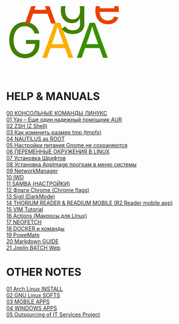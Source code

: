   <svg viewBox="0 0 55 20" fill="none">
    <text x="0" y="15" fill="#428000">G</text>
    <text x="5" y="5" fill="#ea4000">A</text>
    <text x="10" y="15" fill="#fbb000">A</text>
    <text x="15" y="5" fill="#428000">g</text>
    <text x="20" y="15" fill="#389000">A</text>
    <text x="25" y="5" fill="#ea4000">e</text>
</svg>

# HELP & MANUALS
[00 КОНСОЛЬНЫЕ КОМАНДЫ ЛИНУКС](https://github.com/orrstudio/My-Notes-and-Manuals/blob/main/HELP%20%26%20MAN/00%20%D0%9A%D0%9E%D0%9D%D0%A1%D0%9E%D0%9B%D0%AC%D0%9D%D0%AB%D0%95%20%D0%9A%D0%9E%D0%9C%D0%90%D0%9D%D0%94%D0%AB%20%D0%9B%D0%98%D0%9D%D0%A3%D0%9A%D0%A1.md)<br>
[01 Yay – Еще один надежный помощник AUR](https://github.com/orrstudio/My-Notes-and-Manuals/blob/main/HELP%20%26%20MAN/01%20Yay%20%E2%80%93%20%D0%95%D1%89%D0%B5%20%D0%BE%D0%B4%D0%B8%D0%BD%20%D0%BD%D0%B0%D0%B4%D0%B5%D0%B6%D0%BD%D1%8B%D0%B9%20%D0%BF%D0%BE%D0%BC%D0%BE%D1%89%D0%BD%D0%B8%D0%BA%20AUR%2C%20%D0%BD%D0%B0%D0%BF%D0%B8%D1%81%D0%B0%D0%BD%D0%BD%D1%8B%D0%B9%20%D0%BD%D0%B0%20GO%20%E2%80%93%20IT%20is%20good.md)<br>
[02 ZSH (Z Shell)](https://github.com/orrstudio/My-Notes-and-Manuals/blob/main/HELP%20%26%20MAN/02%20ZSH%20(Z%20Shell).md)<br>
[03 Как изменить размер tmp (tmpfs) ](https://github.com/orrstudio/My-Notes-and-Manuals/blob/main/HELP%20%26%20MAN/03%20%D0%9A%D0%B0%D0%BA%20%D0%B8%D0%B7%D0%BC%D0%B5%D0%BD%D0%B8%D1%82%D1%8C%20%D1%80%D0%B0%D0%B7%D0%BC%D0%B5%D1%80%20tmp%20(tmpfs)%20.md)<br>
[04 NAUTILUS as ROOT](https://github.com/orrstudio/My-Notes-and-Manuals/blob/main/HELP%20%26%20MAN/04%20NAUTILUS%20as%20ROOT.md)<br>
[05 Настройки питания Gnome не сохраняются](https://github.com/orrstudio/My-Notes-and-Manuals/blob/main/HELP%20%26%20MAN/05%20%D0%9D%D0%B0%D1%81%D1%82%D1%80%D0%BE%D0%B9%D0%BA%D0%B8%20%D0%BF%D0%B8%D1%82%D0%B0%D0%BD%D0%B8%D1%8F%20Gnome%20%D0%BD%D0%B5%20%D1%81%D0%BE%D1%85%D1%80%D0%B0%D0%BD%D1%8F%D1%8E%D1%82%D1%81%D1%8F.md)<br>
[06 ПЕРЕМЕННЫЕ ОКРУЖЕНИЯ В LINUX](https://github.com/orrstudio/My-Notes-and-Manuals/blob/main/HELP%20%26%20MAN/06%20%D0%9F%D0%95%D0%A0%D0%95%D0%9C%D0%95%D0%9D%D0%9D%D0%AB%D0%95%20%D0%9E%D0%9A%D0%A0%D0%A3%D0%96%D0%95%D0%9D%D0%98%D0%AF%20%D0%92%20LINUX.md)<br>
[07 Установка Шрифтов](https://github.com/orrstudio/My-Notes-and-Manuals/blob/main/HELP%20%26%20MAN/07%20%D0%A3%D1%81%D1%82%D0%B0%D0%BD%D0%BE%D0%B2%D0%BA%D0%B0%20%D0%A8%D1%80%D0%B8%D1%84%D1%82%D0%BE%D0%B2.md)<br>
[08 Установка AppImage програм в меню системы](https://github.com/orrstudio/My-Notes-and-Manuals/blob/main/HELP%20%26%20MAN/08%20%D0%A3%D1%81%D1%82%D0%B0%D0%BD%D0%BE%D0%B2%D0%BA%D0%B0%20AppImage%20%D0%BF%D1%80%D0%BE%D0%B3%D1%80%D0%B0%D0%BC%20%D0%B2%20%D0%BC%D0%B5%D0%BD%D1%8E%20%D1%81%D0%B8%D1%81%D1%82%D0%B5%D0%BC%D1%8B.md)<br>
[09 NetworkManager](https://github.com/orrstudio/My-Notes-and-Manuals/blob/main/HELP%20%26%20MAN/09%20NetworkManager.md)<br>
[10 IWD](https://github.com/orrstudio/My-Notes-and-Manuals/blob/main/HELP%20%26%20MAN/10%20IWD.md)<br>
[11 SAMBA (НАСТРОЙКИ)](https://github.com/orrstudio/My-Notes-and-Manuals/blob/main/HELP%20%26%20MAN/11%20SAMBA%20(%D0%9D%D0%90%D0%A1%D0%A2%D0%A0%D0%9E%D0%99%D0%9A%D0%98).md)<br>
[12 Флаги Chrome (Chrome flags)](https://github.com/orrstudio/My-Notes-and-Manuals/blob/main/HELP%20%26%20MAN/12%20%D0%A4%D0%BB%D0%B0%D0%B3%D0%B8%20Chrome%20(Chrome%20flags).md)<br>
[13 Sigil (DarkMode)](https://github.com/orrstudio/My-Notes-and-Manuals/blob/main/HELP%20%26%20MAN/13%20Sigil%20(DarkMode).md)<br>
[14 THORIUM READER & READIUM MOBILE (R2 Reader mobile app)](https://github.com/orrstudio/My-Notes-and-Manuals/blob/main/HELP%20%26%20MAN/14%20THORIUM%20READER%20%26%20READIUM%20MOBILE%20(R2%20Reader%20mobile%20app).md)<br>
[15 VIM Tutorial](https://github.com/orrstudio/My-Notes-and-Manuals/blob/main/HELP%20%26%20MAN/15%20VIM%20Tutorial.md)<br>
[16 Actions (Макросы для Linux)](https://github.com/orrstudio/My-Notes-and-Manuals/blob/main/HELP%20%26%20MAN/16%20Actions%20(%D0%9C%D0%B0%D0%BA%D1%80%D0%BE%D1%81%D1%8B%20%D0%B4%D0%BB%D1%8F%20Linux).md)<br>
[17 NEOFETCH](https://github.com/orrstudio/My-Notes-and-Manuals/blob/main/HELP%20%26%20MAN/17%20NEOFETCH.md)<br>
[18 DOCKER и команды](https://github.com/orrstudio/My-Notes-and-Manuals/blob/main/HELP%20%26%20MAN/18%20DOCKER%20%D0%B8%20%D0%BA%D0%BE%D0%BC%D0%B0%D0%BD%D0%B4%D1%8B.md)<br>
[19 PoweMate](https://github.com/orrstudio/My-Notes-and-Manuals/blob/main/HELP%20%26%20MAN/19%20PoweMate.md)<br>
[20 Markdown GUIDE](https://github.com/orrstudio/My-Notes-and-Manuals/blob/main/HELP%20%26%20MAN/20%20Markdown%20GUIDE.md)<br>
[21 Joplin BATCH Web](https://github.com/orrstudio/My-Notes-and-Manuals/blob/main/HELP%20%26%20MAN/21%20Joplin%20BATCH%20Web.md)

# OTHER NOTES
[01 Arch Linux INSTALL](https://github.com/orrstudio/My-Notes-and-Manuals/blob/main/01%20Arch%20Linux%20INSTALL.md)<br>
[02 GNU Linux SOFTS](https://github.com/orrstudio/My-Notes-and-Manuals/blob/main/02%20GNU%20Linux%20SOFTS.md)<br>
[03 MOBILE APPS](https://github.com/orrstudio/My-Notes-and-Manuals/blob/main/03%20MOBILE%20APPS.md)<br>
[04 WINDOWS APPS](https://github.com/orrstudio/My-Notes-and-Manuals/blob/main/04%20WINDOWS%20APPS.md)<br>
[05 Outsourcing of IT Services Project](https://github.com/orrstudio/My-Notes-and-Manuals/blob/main/05%20Outsourcing%20of%20IT%20Services%20Project.md)<br>
